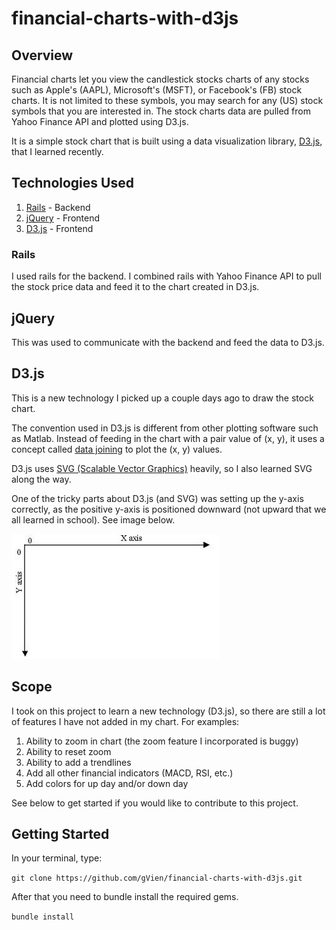# financial-charts-with-d3js

## Overview

Financial charts let you view the candlestick stocks charts of any stocks such as Apple's (AAPL), Microsoft's (MSFT), or Facebook's (FB) stock charts. It is not limited to these symbols, you may search for any (US) stock symbols that you are interested in. The stock charts data are pulled from Yahoo Finance API and plotted using D3.js.

It is a simple stock chart that is built using a data visualization library, [D3.js](https://github.com/mbostock/d3), that I learned recently.

## Technologies Used

1. [Rails](http://rubyonrails.org/) - Backend
2. [jQuery](http://jquery.com/) - Frontend
3. [D3.js](https://github.com/mbostock/d3) - Frontend

### Rails

I used rails for the backend. I combined rails with Yahoo Finance API to pull the stock price data and feed it to the chart created in D3.js.

## jQuery

This was used to communicate with the backend and feed the data to D3.js.

## D3.js

This is a new technology I picked up a couple days ago to draw the stock chart.

The convention used in D3.js is different from other plotting software such as Matlab. Instead of feeding in the chart with a pair value of (x, y), it uses a concept called [data joining](http://bost.ocks.org/mike/join/) to plot the (x, y) values.

D3.js uses [SVG (Scalable Vector Graphics)](http://www.w3.org/Graphics/SVG) heavily, so I also learned SVG along the way.

One of the tricky parts about D3.js (and SVG) was setting up the y-axis correctly, as the positive y-axis is positioned downward (not upward that we all learned in school). See image below.

![svg coordinate system](app/assets/images/svg_coordinate_graph.png)


## Scope

I took on this project to learn a new technology (D3.js), so there are still a lot of features I have not added in my chart. For examples:

1. Ability to zoom in chart (the zoom feature I incorporated is buggy)
2. Ability to reset zoom
3. Ability to add a trendlines
4. Add all other financial indicators (MACD, RSI, etc.)
5. Add colors for up day and/or down day

See below to get started if you would like to contribute to this project.

## Getting Started

In your terminal, type:

`git clone https://github.com/gVien/financial-charts-with-d3js.git`

After that you need to bundle install the required gems.

`bundle install`



